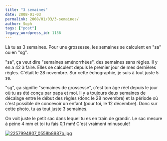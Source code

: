 ```yaml
---
title: "3 semaines"
date: 2008-01-03
permalink: 2008/01/03/3-semaines/
author: Soph
tags: ["post"]
legacy_wordpress_id: 1156
---
```


Là tu as 3 semaines. Pour une grossesse, les semaines se calculent en "sa" ou en "sg".

"sa", ça veut dire "semaines aménorrhées", des semaines sans règles. Il y en a 42 à faire. Elles se calculent depuis le premier jour de mes dernières règles. C'était le 28 novembre. Sur cette échographie, je suis à tout juste 5 sa.

<!-- excerpt -->

"sg", ça signifie "semaines de grossesse", c'est ton âge réel depuis le jour où tu as été conçu par papa et moi. Il y a toujours deux semaines de décalage entre le début des règles (donc le 28 novembre) et la période où c'est possible de concevoir un enfant (pour toi, le 12 décembre). Donc sur cette photo, tu as tout juste 3 semaines.

On voit juste le petit sac dans lequel tu es en train de grandir. Le sac mesure à peine 4 mm et toi tu fais 0,1 mm! C'est vraiment minuscule!

<a href="http://64k.be/wp-content/uploads/2008/03/2257994807_0558b8987b.jpg" title="2257994807_0558b8987b.jpg"><img src="http://64k.be/wp-content/uploads/2008/03/2257994807_0558b8987b.jpg" alt="2257994807_0558b8987b.jpg" /></a>
